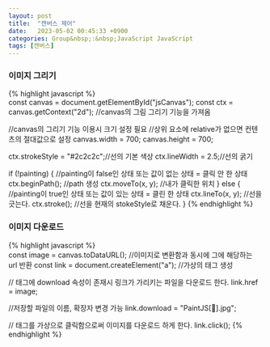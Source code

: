 ```yaml
---
layout: post
title:  "캔버스 제어"
date:   2023-05-02 00:45:33 +0900
categories: Group&nbsp;:&nbsp;JavaScript JavaScript
tags: [캔버스]
---
```


### 이미지 그리기

{% highlight javascript %}   
const canvas = document.getElementById("jsCanvas");
const ctx = canvas.getContext("2d"); //canvas의 그림 그리기 기능을 가져옴

//canvas의 그리기 기능 이용시 크기 설정 필요
//상위 요소에 relative가 없으면 컨텐츠의 절대값으로 설정
canvas.width = 700;
canvas.height = 700;

ctx.strokeStyle = "#2c2c2c";//선의 기본 색상
ctx.lineWidth = 2.5;//선의 굵기

if (!painting) {
    //painting이 false인 상태 또는 값이 없는 상태 = 클릭 안 한 상태
    ctx.beginPath(); //path 생성
    ctx.moveTo(x, y); //내가 클릭한 위치
} else {
    //painting이 true인 상태 또는 값이 있는 상태 = 클린 한 상태
    ctx.lineTo(x, y); //선을 긋는다.
    ctx.stroke(); //선을 현재의 stokeStyle로 채운다.
}
{% endhighlight %}

### 이미지 다운로드

{% highlight javascript %}   
const image = canvas.toDataURL(); //이미지로 변환함과 동시에 그에 해당하는 url 반환
const link = document.createElement("a"); //가상의  태그 생성

//<a> 태그에 download 속성이 존재시 링크가 가리키는 파일을 다운로드 한다.
link.href = image;

//저장할 파일의 이름, 확장자 변경 가능
link.download = "PaintJS[🎨].jpg";

//<a> 태그를 가상으로 클릭함으로써 이미지를 다운로드 하게 한다.
link.click();
{% endhighlight %}